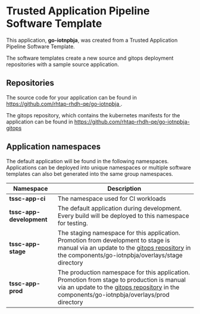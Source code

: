 # Trusted Application Pipeline Software Template

This application, **go-iotnpbja**, was created from a Trusted Application Pipeline Software Template.

The software templates create a new source and gitops deployment repositories with a sample source application. 

## Repositories

The source code for your application can be found in [https://github.com/rhtap-rhdh-qe/go-iotnpbja ](https://github.com/rhtap-rhdh-qe/go-iotnpbja ).
 
The gitops repository, which contains the kubernetes manifests for the application can be found in 
[https://github.com/rhtap-rhdh-qe/go-iotnpbja-gitops ](https://github.com/rhtap-rhdh-qe/go-iotnpbja-gitops ) 

## Application namespaces 

The default application will be found in the following namespaces. Applications can be deployed into unique namespaces or multiple software templates can also bet generated into the same group namespaces.  

|  Namespace   |  Description   |  
| -------- | -------- |
| **tssc-app-ci** | The namespace used for CI workloads |
| **tssc-app-development** | The default application during development. Every build will be deployed to this namespace for testing. |
| **tssc-app-stage** | The staging namespace for this application. Promotion from development to stage is manual via an update to the [gitops repository](https://github.com/rhtap-rhdh-qe/go-iotnpbja-gitops ) in the components/go-iotnpbja/overlays/stage directory |
| **tssc-app-prod** | The production namespace for this application. Promotion from stage to production is manual via an update to the [gitops repository](https://github.com/rhtap-rhdh-qe/go-iotnpbja-gitops ) in the components/go-iotnpbja/overlays/prod directory |